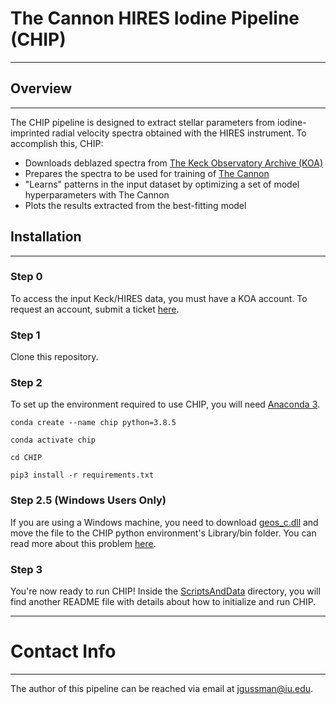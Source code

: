 # The Cannon HIRES Iodine Pipeline (CHIP)
---

## Overview 
---

The CHIP pipeline is designed to extract stellar parameters from iodine-imprinted radial velocity spectra obtained with the HIRES instrument. To accomplish this, CHIP:
- Downloads deblazed spectra from [The Keck Observatory Archive (KOA)](https://koa.ipac.caltech.edu/UserGuide/about.html)
- Prepares the spectra to be used for training of [The Cannon](https://annayqho.github.io/TheCannon/intro.html)
- "Learns" patterns in the input dataset by optimizing a set of model hyperparameters with The Cannon 
- Plots the results extracted from the best-fitting model

## Installation
---

### Step 0

To access the input Keck/HIRES data, you must have a KOA account. To request an account, submit a ticket [here](https://koa.ipac.caltech.edu/cgi-bin/Helpdesk/nph-genTicketForm?projname=KOA).

### Step 1

Clone this repository.

### Step 2
To set up the environment required to use CHIP, you will need [Anaconda 3](https://www.anaconda.com).

```conda create --name chip python=3.8.5```

```conda activate chip``` 

```cd CHIP```

```pip3 install -r requirements.txt```

### Step 2.5 (Windows Users Only)

If you are using a Windows machine, you need to download [geos_c.dll](https://www.dll-files.com/geos_c.dll.html) and move the file to the CHIP python environment's Library/bin folder. You can read more about this problem [here](https://github.com/Toblerity/Shapely/pull/1108).

### Step 3
You're now ready to run CHIP! Inside the [ScriptsAndData](https://github.com/jgussman/CHIP/tree/main/ScriptsAndData) directory, you will find another README file with details about how to initialize and run CHIP.


---
# Contact Info
--- 

The author of this pipeline can be reached via email at jgussman@iu.edu.

